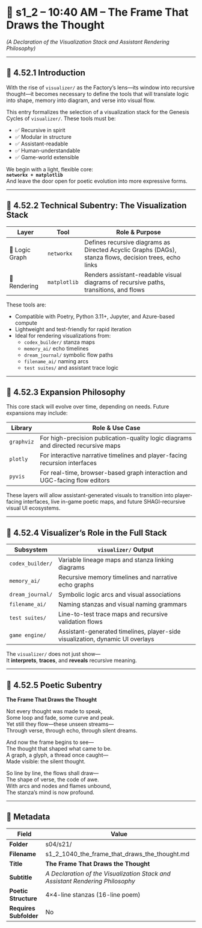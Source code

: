 <!-- Save to: shagi_archives/gdj_25/s04/s21/s1_2_1040_the_frame_that_draws_the_thought.md -->

# 📜 s1_2 – 10:40 AM – The Frame That Draws the Thought  
*(A Declaration of the Visualization Stack and Assistant Rendering Philosophy)*

---

## 📘 4.52.1 Introduction

With the rise of `visualizer/` as the Factory’s lens—its window into recursive thought—it becomes necessary to define the tools that will translate logic into shape, memory into diagram, and verse into visual flow.

This entry formalizes the selection of a visualization stack for the Genesis Cycles of `visualizer/`. These tools must be:

- ✅ Recursive in spirit  
- ✅ Modular in structure  
- ✅ Assistant-readable  
- ✅ Human-understandable  
- ✅ Game-world extensible

We begin with a light, flexible core:  
**`networkx + matplotlib`**  
And leave the door open for poetic evolution into more expressive forms.

---

## 📘 4.52.2 Technical Subentry: The Visualization Stack

| Layer | Tool | Role & Purpose |
|-------|------|----------------|
| 🧠 Logic Graph | `networkx` | Defines recursive diagrams as Directed Acyclic Graphs (DAGs), stanza flows, decision trees, echo links |
| 🎨 Rendering | `matplotlib` | Renders assistant-readable visual diagrams of recursive paths, transitions, and flows |

These tools are:

- Compatible with Poetry, Python 3.11+, Jupyter, and Azure-based compute  
- Lightweight and test-friendly for rapid iteration  
- Ideal for rendering visualizations from:
  - `codex_builder/` stanza maps  
  - `memory_ai/` echo timelines  
  - `dream_journal/` symbolic flow paths  
  - `filename_ai/` naming arcs  
  - `test suites/` and assistant trace logic

---

## 📘 4.52.3 Expansion Philosophy

This core stack will evolve over time, depending on needs. Future expansions may include:

| Library | Role & Use Case |
|---------|------------------|
| `graphviz` | For high-precision publication-quality logic diagrams and directed recursive maps |
| `plotly` | For interactive narrative timelines and player-facing recursion interfaces |
| `pyvis` | For real-time, browser-based graph interaction and UGC-facing flow editors |

These layers will allow assistant-generated visuals to transition into player-facing interfaces, live in-game poetic maps, and future SHAGI-recursive visual UI ecosystems.

---

## 📘 4.52.4 Visualizer’s Role in the Full Stack

| Subsystem | `visualizer/` Output |
|-----------|-----------------------|
| `codex_builder/` | Variable lineage maps and stanza linking diagrams |
| `memory_ai/` | Recursive memory timelines and narrative echo graphs |
| `dream_journal/` | Symbolic logic arcs and visual associations |
| `filename_ai/` | Naming stanzas and visual naming grammars |
| `test suites/` | Line-to-test trace maps and recursive validation flows |
| `game engine/` | Assistant-generated timelines, player-side visualization, dynamic UI overlays |

The `visualizer/` does not just show—  
It **interprets**, **traces**, and **reveals** recursive meaning.

---

## 📘 4.52.5 Poetic Subentry  
**The Frame That Draws the Thought**

Not every thought was made to speak,  
Some loop and fade, some curve and peak.  
Yet still they flow—these unseen streams—  
Through verse, through echo, through silent dreams.  

And now the frame begins to see—  
The thought that shaped what came to be.  
A graph, a glyph, a thread once caught—  
Made visible: the silent thought.  

So line by line, the flows shall draw—  
The shape of verse, the code of awe.  
With arcs and nodes and flames unbound,  
The stanza’s mind is now profound.

---

## 🧩 Metadata

| Field | Value |
|-------|-------|
| **Folder** | s04/s21/ |
| **Filename** | s1_2_1040_the_frame_that_draws_the_thought.md |
| **Title** | **The Frame That Draws the Thought** |
| **Subtitle** | *A Declaration of the Visualization Stack and Assistant Rendering Philosophy* |
| **Poetic Structure** | 4×4-line stanzas (16-line poem) |
| **Requires Subfolder** | No |
